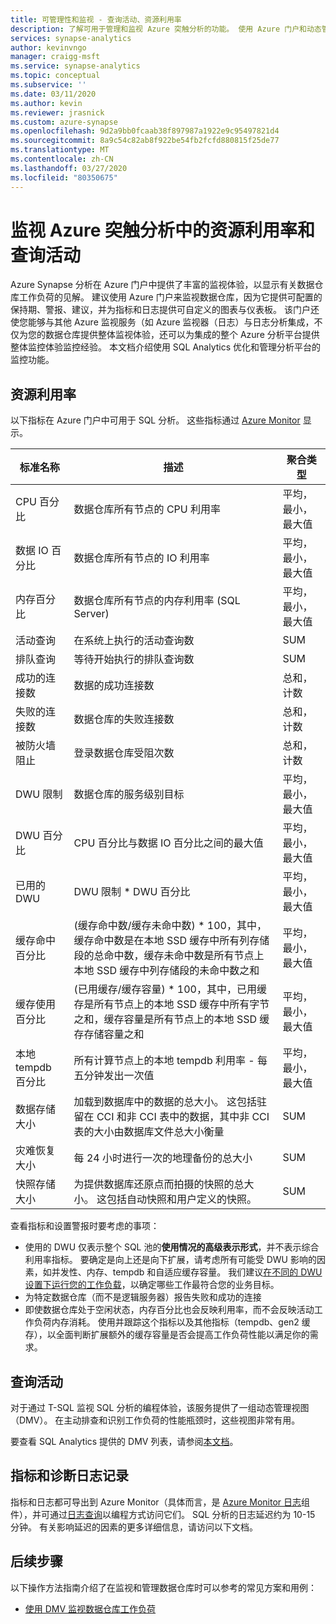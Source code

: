 ```yaml
---
title: 可管理性和监视 - 查询活动、资源利用率
description: 了解可用于管理和监视 Azure 突触分析的功能。 使用 Azure 门户和动态管理视图 (DMV) 来了解数据仓库的查询活动和资源利用率。
services: synapse-analytics
author: kevinvngo
manager: craigg-msft
ms.service: synapse-analytics
ms.topic: conceptual
ms.subservice: ''
ms.date: 03/11/2020
ms.author: kevin
ms.reviewer: jrasnick
ms.custom: azure-synapse
ms.openlocfilehash: 9d2a9bb0fcaab38f897987a1922e9c95497821d4
ms.sourcegitcommit: 8a9c54c82ab8f922be54fb2fcfd880815f25de77
ms.translationtype: MT
ms.contentlocale: zh-CN
ms.lasthandoff: 03/27/2020
ms.locfileid: "80350675"
---
```

# <a name="monitoring-resource-utilization-and-query-activity-in-azure-synapse-analytics"></a>监视 Azure 突触分析中的资源利用率和查询活动
Azure Synapse 分析在 Azure 门户中提供了丰富的监视体验，以显示有关数据仓库工作负荷的见解。 建议使用 Azure 门户来监视数据仓库，因为它提供可配置的保持期、警报、建议，并为指标和日志提供可自定义的图表与仪表板。 该门户还使您能够与其他 Azure 监视服务（如 Azure 监视器（日志）与日志分析集成，不仅为您的数据仓库提供整体监视体验，还可以为集成的整个 Azure 分析平台提供整体监控体验监控经验。 本文档介绍使用 SQL Analytics 优化和管理分析平台的监控功能。 

## <a name="resource-utilization"></a>资源利用率 
以下指标在 Azure 门户中可用于 SQL 分析。 这些指标通过 [Azure Monitor](https://docs.microsoft.com/azure/azure-monitor/platform/data-collection#metrics) 显示。


| 标准名称             | 描述                                                  | 聚合类型 |
| ----------------------- | ------------------------------------------------------------ | ---------------- |
| CPU 百分比          | 数据仓库所有节点的 CPU 利用率      | 平均，最小，最大值    |
| 数据 IO 百分比      | 数据仓库所有节点的 IO 利用率       | 平均，最小，最大值    |
| 内存百分比       | 数据仓库所有节点的内存利用率 (SQL Server) | 平均，最小，最大值   |
| 活动查询          | 在系统上执行的活动查询数             | SUM              |
| 排队查询          | 等待开始执行的排队查询数          | SUM              |
| 成功的连接数  | 数据的成功连接数                 | 总和，计数       |
| 失败的连接数      | 数据仓库的失败连接数           | 总和，计数       |
| 被防火墙阻止     | 登录数据仓库受阻次数     | 总和，计数       |
| DWU 限制               | 数据仓库的服务级别目标                | 平均，最小，最大值    |
| DWU 百分比          | CPU 百分比与数据 IO 百分比之间的最大值        | 平均，最小，最大值    |
| 已用的 DWU                | DWU 限制 * DWU 百分比                                   | 平均，最小，最大值    |
| 缓存命中百分比    | (缓存命中数/缓存未命中数) * 100，其中，缓存命中数是在本地 SSD 缓存中所有列存储段的总命中数，缓存未命中数是所有节点上本地 SSD 缓存中列存储段的未命中数之和 | 平均，最小，最大值    |
| 缓存使用百分比   | (已用缓存/缓存容量) * 100，其中，已用缓存是所有节点上的本地 SSD 缓存中所有字节之和，缓存容量是所有节点上的本地 SSD 缓存存储容量之和 | 平均，最小，最大值    |
| 本地 tempdb 百分比 | 所有计算节点上的本地 tempdb 利用率 - 每五分钟发出一次值 | 平均，最小，最大值    |
| 数据存储大小 | 加载到数据库中的数据的总大小。 这包括驻留在 CCI 和非 CCI 表中的数据，其中非 CCI 表的大小由数据库文件总大小衡量 | SUM |
| 灾难恢复大小 | 每 24 小时进行一次的地理备份的总大小 | SUM |
| 快照存储大小 | 为提供数据库还原点而拍摄的快照的总大小。 这包括自动快照和用户定义的快照。 | SUM |

查看指标和设置警报时要考虑的事项：

- 使用的 DWU 仅表示整个 SQL 池的**使用情况的高级表示形式**，并不表示综合利用率指标。 要确定是向上还是向下扩展，请考虑所有可能受 DWU 影响的因素，如并发性、内存、tempdb 和自适应缓存容量。 我们建议[在不同的 DWU 设置下运行您的工作负载](https://docs.microsoft.com/azure/sql-data-warehouse/sql-data-warehouse-manage-compute-overview#finding-the-right-size-of-data-warehouse-units)，以确定哪些工作最符合您的业务目标。
- 为特定数据仓库（而不是逻辑服务器）报告失败和成功的连接
- 即使数据仓库处于空闲状态，内存百分比也会反映利用率，而不会反映活动工作负荷内存消耗。 使用并跟踪这个指标以及其他指标（tempdb、gen2 缓存），以全面判断扩展额外的缓存容量是否会提高工作负荷性能以满足你的需求。


## <a name="query-activity"></a>查询活动
对于通过 T-SQL 监视 SQL 分析的编程体验，该服务提供了一组动态管理视图 （DMV）。 在主动排查和识别工作负荷的性能瓶颈时，这些视图非常有用。

要查看 SQL Analytics 提供的 DMV 列表，请参阅[本文档](https://docs.microsoft.com/azure/sql-data-warehouse/sql-data-warehouse-reference-tsql-system-views#sql-data-warehouse-dynamic-management-views-dmvs)。 

## <a name="metrics-and-diagnostics-logging"></a>指标和诊断日志记录
指标和日志都可导出到 Azure Monitor（具体而言，是 [Azure Monitor 日志](https://docs.microsoft.com/azure/log-analytics/log-analytics-overview)组件），并可通过[日志查询](https://docs.microsoft.com/azure/log-analytics/log-analytics-tutorial-viewdata)以编程方式访问它们。 SQL 分析的日志延迟约为 10-15 分钟。 有关影响延迟的因素的更多详细信息，请访问以下文档。


## <a name="next-steps"></a>后续步骤
以下操作方法指南介绍了在监视和管理数据仓库时可以参考的常见方案和用例：

- [使用 DMV 监视数据仓库工作负荷](https://docs.microsoft.com/azure/sql-data-warehouse/sql-data-warehouse-manage-monitor)
